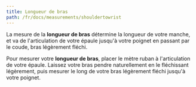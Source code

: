 ```yaml
---
title: Longueur de bras
path: /fr/docs/measurements/shouldertowrist
---
```


La mesure de la **longueur de bras** détermine la longueur de votre manche, et va de l'articulation de votre épaule jusqu'à votre poignet en passant par le coude, bras légèrement fléchi.

Pour mesurer votre **longueur de bras**, placer le mètre ruban à l'articulation de votre épaule.
Laissez votre bras pendre naturellement en le fléchissant légèrement, puis mesurer le long de votre bras légèrement fléchi jusqu'à votre poignet.
